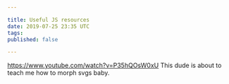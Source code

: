 ```yaml
---

title: Useful JS resources
date: 2019-07-25 23:35 UTC
tags: 
published: false

---
```


https://www.youtube.com/watch?v=P35hQOsW0xU
This dude is about to teach me how to morph svgs baby.

